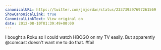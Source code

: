 ```yaml
---
canonicalURL: https://twitter.com/jmjordan/status/233739397697261569
ShowCanonicalLink: true
CanonicalLinkText: View original on
date: 2012-08-10T01:39:49+00:00
---
```

I bought a Roku so I could watch HBOGO on my TV easily. But apparently @comcast doesn't want me to do that. #fail